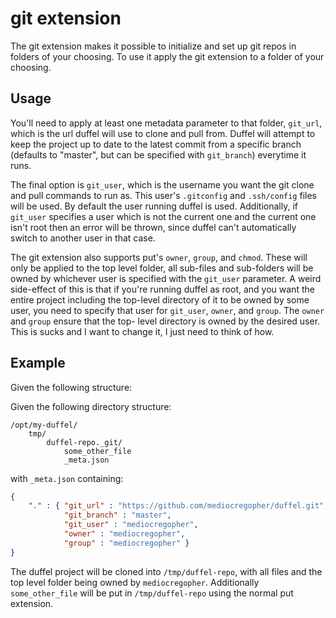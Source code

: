 # git extension

The git extension makes it possible to initialize and set up git repos in folders of your choosing.
To use it apply the git extension to a folder of your choosing. 

## Usage

You'll need to apply at least one metadata parameter to that folder, `git_url`, which is the url 
duffel will use to clone and pull from. Duffel will attempt to keep the project up to date to the 
latest commit from a specific branch (defaults to "master", but can be specified with `git_branch`) 
everytime it runs. 

The final option is `git_user`, which is the username you want the git clone and pull commands to 
run as. This user's `.gitconfig` and `.ssh/config` files will be used. By default the user running 
duffel is used. Additionally, if `git_user` specifies a user which is not the current one and the
current one isn't root then an error will be thrown, since duffel can't automatically switch to
another user in that case.

The git extension also supports put's `owner`, `group`, and `chmod`. These will only be applied to the
top level folder, all sub-files and sub-folders will be owned by whichever user is specified with the
`git_user` parameter. A weird side-effect of this is that if you're running duffel as root, and you
want the entire project including the top-level directory of it to be owned by some user, you need to
specify that user for `git_user`, `owner`, and `group`. The `owner` and `group` ensure that the top-
level directory is owned by the desired user. This is sucks and I want to change it, I just need to
think of how.

## Example

Given the following structure:


Given the following directory structure:
```
/opt/my-duffel/
    tmp/
        duffel-repo._git/
            some_other_file
            _meta.json
```

with `_meta.json` containing:

```json
{
    "." : { "git_url" : "https://github.com/mediocregopher/duffel.git",
            "git_branch" : "master",
            "git_user" : "mediocregopher",
            "owner" : "mediocregopher",
            "group" : "mediocregopher" }
}
```

The duffel project will be cloned into `/tmp/duffel-repo`, with all files and the top level folder
being owned by `mediocregopher`. Additionally `some_other_file` will be put in `/tmp/duffel-repo`
using the normal put extension.
